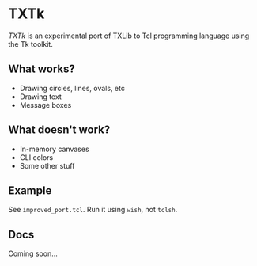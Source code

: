 # TXTk
*TXTk* is an experimental port of TXLib to Tcl programming language using the Tk toolkit.

## What works?
- Drawing circles, lines, ovals, etc
- Drawing text
- Message boxes

## What doesn't work?
- In-memory canvases
- CLI colors
- Some other stuff

## Example
See ``improved_port.tcl``. Run it using ``wish``, not ``tclsh``.

## Docs
Coming soon...


